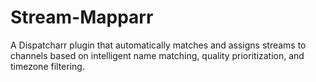 # Stream-Mapparr
A Dispatcharr plugin that automatically matches and assigns streams to channels based on intelligent name matching, quality prioritization, and timezone filtering.
